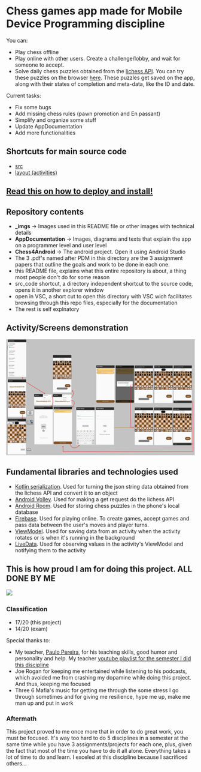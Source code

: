 # Chess games app made for Mobile Device Programming discipline
You can:
- Play chess offline
- Play online with other users. Create a challenge/lobby, and wait for someone to accept.
- Solve daily chess puzzles obtained from the [lichess API](https://lichess.org/api/puzzle/daily). You can try these puzzles on the browser [here](https://lichess.org/training/daily). These puzzles get saved on the app, along with their states of completion and meta-data, like the ID and date.

Current tasks: 
- Fix some bugs
- Add missing chess rules (pawn promotion and En passant)
- Simplify and organize some stuff
- Update AppDocumentation
- Add more functionalities

## Shortcuts for main source code
- [src](Chess4Android/app/src/main/java/pt/isel/pdm/chess4android)
- [layout (activities)](Chess4Android/app/src/main/res/layout)

## [Read this on how to deploy and install!](Deploy%20guide.md)

## Repository contents
- **_imgs** -> Images used in this README file or other images with technical details
- **AppDocumentation** -> Images, diagrams and texts that explain the app on a programmer level and user level
- **Chess4Android** -> The android project. Open it using Android Studio
- The 3 .pdf's named after PDM in this directory are the 3 assignment papers that outline the goals and work to be done in each one.
- this README file, explains what this entire repository is about, a thing most people don't do for some reason
- src_code shortcut, a directory independent shortcut to the source code, opens it in another explorer window
- open in VSC, a short cut to open this directory with VSC wich facilitates browsing through this repo files, especially for the documentation
- The rest is self explnatory

## Activity/Screens demonstration
![](AppDocumentation/AppDemo_arrows.png)

## Fundamental libraries and technologies used
- [Kotlin serialization](https://github.com/Kotlin/kotlinx.serialization). Used for turning the json string data obtained from the lichess API and convert it to an object
- [Android Volley](https://developer.android.com/training/volley/simple). Used for making a get request do the lichess API
- [Android Room](https://developer.android.com/training/data-storage/room). Used for storing chess puzzles in the phone's local database
- [Firebase](https://developer.android.com/studio/write/firebase?hl=en). Used for playing online. To create games, accept games and pass data between the user's moves and player turns.
- [ViewModel](https://developer.android.com/topic/libraries/architecture/viewmodel?hl=en). Used for saving data from an activity when the activity rotates or is when it's running in the background
- [LiveData](https://developer.android.com/topic/libraries/architecture/livedata?hl=en). Used for observing values in the activity's ViewModel and notifying them to the activity

## This is how proud I am for doing this project. ALL DONE BY ME
![](https://c.tenor.com/O5jZtKfuDRoAAAAd/penguinz0-yeah-baby.gif)

### Classification
- 17/20 (this project)
- 14/20 (exam)

Special thanks to:
- My teacher, [Paulo Pereira](https://github.com/palbp), for his teaching skills, good humor and personality and help. My teacher [youtube playlist for the semester I did this discipline](https://www.youtube.com/playlist?list=PL8XxoCaL3dBj-9DhstfK_krmviLwfN7mX)
- Joe Rogan for keeping me entertained while listening to his podcasts, which avoided me from crashing my dopamine while doing this project. And thus, keeping me focused
- Three 6 Mafia's music for getting me through the some stress I go through sometimes and for giving me resilience, hype me up, make me man up and put in work

### Aftermath 
This project proved to me once more that in order to do great work, you must be focused. It's way too hard to do 5 disciplines in a semester at the same time while you have 3 assignments/projects for each one, plus, given the fact that most of the time you have to do it all alone. Everything takes a lot of time to do and learn. I exceled at this discipline because I sacrificed others...
